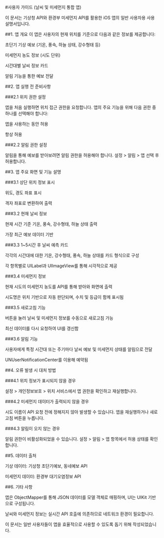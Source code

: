 #사용자 가이드 (날씨 및 미세먼지 통합 앱)

이 문서는 기상청 API와 환경부 미세먼지 API를 활용한 iOS 앱의 일반 사용자용 사용 설명서입니다.

##1. 앱 개요
이 앱은 사용자의 현재 위치를 기준으로 다음과 같은 정보를 제공합니다:

초단기 기상 예보 (기온, 풍속, 하늘 상태, 강수형태 등)

미세먼지 농도 정보 (시도 단위)

시간대별 날씨 정보 카드

알림 기능을 통한 예보 전달

##2. 앱 실행 전 준비사항

###2.1 위치 권한 설정

앱을 처음 실행하면 위치 접근 권한을 요청합니다. 앱의 주요 기능을 위해 다음 권한 중 하나를 선택해야 합니다:

앱을 사용하는 동안 허용

항상 허용

###2.2 알림 권한 설정

알림을 통해 예보를 받아보려면 알림 권한을 허용해야 합니다. 설정 > 알림 > 앱 선택 후 허용합니다.

##3. 앱 주요 화면 및 기능 설명

###3.1 상단 위치 정보 표시

위도, 경도 좌표 표시

격자 좌표로 변환하여 출력

###3.2 현재 날씨 정보

현재 시간 기준 기온, 풍속, 강수형태, 하늘 상태 출력

가장 최근 예보 데이터 기반

###3.3 1~5시간 후 날씨 예측 카드

각각의 시간대에 대한 기온, 강수형태, 풍속, 하늘 상태를 카드 형식으로 구성

각 항목별로 UILabel과 UIImageView를 통해 시각적으로 제공

###3.4 미세먼지 정보

현재 시도의 미세먼지 농도를 API를 통해 받아와 화면에 출력

시도명은 위치 기반으로 자동 판단되며, 수치 및 등급이 함께 표시됨

###3.5 새로고침 기능

버튼을 눌러 날씨 및 미세먼지 정보를 수동으로 새로고침 가능

최신 데이터를 다시 요청하여 UI를 갱신함

###3.6 알림 기능

사용자에게 특정 시간대 또는 주기마다 날씨 예보 및 미세먼지 상태를 알림으로 전달

UNUserNotificationCenter를 이용해 예약됨

##4. 오류 발생 시 대처 방법

###4.1 위치 정보가 표시되지 않을 경우

설정 > 개인정보보호 > 위치 서비스에서 앱 권한을 확인하고 재실행합니다.

###4.2 미세먼지 데이터가 출력되지 않을 경우

시도 이름이 API 요청 전에 정해지지 않아 발생할 수 있습니다. 앱을 재실행하거나 새로고침 버튼을 누릅니다.

###4.3 알림이 오지 않는 경우

알림 권한이 비활성화되었을 수 있습니다. 설정 > 알림 > 앱 항목에서 허용 상태를 확인합니다.

##5. 데이터 출처

기상 데이터: 기상청 초단기예보, 동네예보 API

미세먼지 데이터: 환경부 대기오염정보 API

##6. 기타 사항

앱은 ObjectMapper를 통해 JSON 데이터를 모델 객체로 매핑하며, UI는 UIKit 기반으로 구성됩니다.

날씨와 미세먼지 정보는 실시간 API 호출에 의존하므로 네트워크 환경이 필요합니다.

이 문서는 일반 사용자들이 앱을 효율적으로 사용할 수 있도록 돕기 위해 작성되었습니다.


